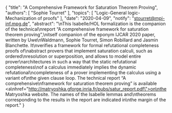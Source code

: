 {
    "title": "A Comprehensive Framework for Saturation Theorem Proving",
    "authors": [
        "Sophie Tourret"
    ],
    "topics": [
        "Logic-General logic-Mechanization of proofs"
    ],
    "date": "2020-04-09",
    "notify": "stourret@mpi-inf.mpg.de",
    "abstract": "\nThis Isabelle/HOL formalization is the companion of the technical\nreport “A comprehensive framework for saturation theorem proving”,\nitself companion of the eponym IJCAR 2020 paper, written by Uwe\nWaldmann, Sophie Tourret, Simon Robillard and Jasmin Blanchette. It\nverifies a framework for formal refutational completeness proofs of\nabstract provers that implement saturation calculi, such as ordered\nresolution or superposition, and allows to model entire prover\narchitectures in such a way that the static refutational completeness\nof a calculus immediately implies the dynamic  refutational\ncompleteness of a prover implementing the calculus using a variant of\nthe given clause loop.  The technical report “A comprehensive\nframework for saturation theorem proving” is available <a\nhref=\"http://matryoshka.gforge.inria.fr/pubs/satur_report.pdf\">on\nthe Matryoshka website</a>. The names of the Isabelle lemmas and\ntheorems corresponding to the results in the report are indicated in\nthe margin of the report."
}
